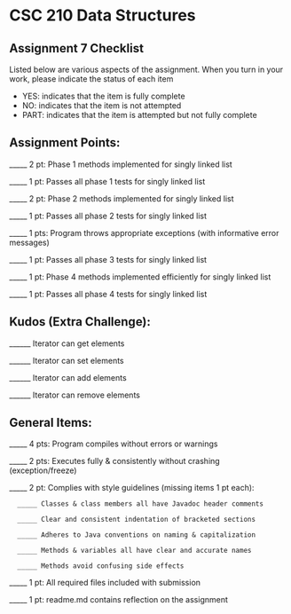 # CSC 210 Data Structures
## Assignment 7 Checklist

Listed below are various aspects of the assignment.  When you turn in
your work, please indicate the status of each item

- YES: indicates that the item is fully complete
- NO: indicates that the item is not attempted
- PART: indicates that the item is attempted but not fully complete

## Assignment Points:

_____ 2 pt: Phase 1 methods implemented for singly linked list

_____ 1 pt: Passes all phase 1 tests for singly linked list

_____ 2 pt: Phase 2 methods implemented for singly linked list

_____ 1 pt: Passes all phase 2 tests for singly linked list

_____ 1 pts: Program throws appropriate exceptions (with informative error messages)

_____ 1 pt: Passes all phase 3 tests for singly linked list

_____ 1 pt: Phase 4 methods implemented efficiently for singly linked list

_____ 1 pt: Passes all phase 4 tests for singly linked list


## Kudos (Extra Challenge):

______ Iterator can get elements

______ Iterator can set elements

______ Iterator can add elements

______ Iterator can remove elements


## General Items:

_____ 4 pts: Program compiles without errors or warnings

_____ 2 pts: Executes fully & consistently without crashing (exception/freeze)

_____ 2 pt: Complies with style guidelines (missing items 1 pt each):

      _____ Classes & class members all have Javadoc header comments

      _____ Clear and consistent indentation of bracketed sections

      _____ Adheres to Java conventions on naming & capitalization

      _____ Methods & variables all have clear and accurate names

      _____ Methods avoid confusing side effects

_____ 1 pt: All required files included with submission

_____ 1 pt: readme.md contains reflection on the assignment